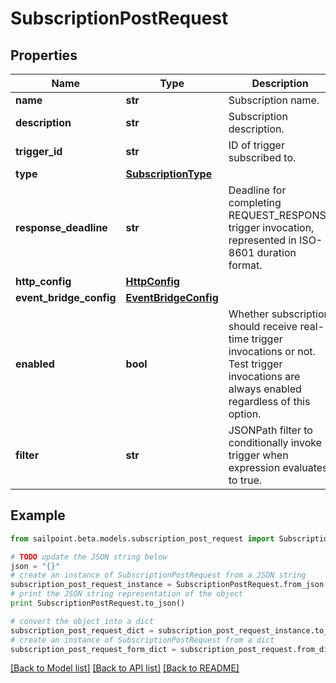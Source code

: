 # SubscriptionPostRequest


## Properties
Name | Type | Description | Notes
------------ | ------------- | ------------- | -------------
**name** | **str** | Subscription name. | 
**description** | **str** | Subscription description. | [optional] 
**trigger_id** | **str** | ID of trigger subscribed to. | 
**type** | [**SubscriptionType**](SubscriptionType.md) |  | 
**response_deadline** | **str** | Deadline for completing REQUEST_RESPONSE trigger invocation, represented in ISO-8601 duration format. | [optional] [default to 'PT1H']
**http_config** | [**HttpConfig**](HttpConfig.md) |  | [optional] 
**event_bridge_config** | [**EventBridgeConfig**](EventBridgeConfig.md) |  | [optional] 
**enabled** | **bool** | Whether subscription should receive real-time trigger invocations or not.  Test trigger invocations are always enabled regardless of this option. | [optional] [default to True]
**filter** | **str** | JSONPath filter to conditionally invoke trigger when expression evaluates to true. | [optional] 

## Example

```python
from sailpoint.beta.models.subscription_post_request import SubscriptionPostRequest

# TODO update the JSON string below
json = "{}"
# create an instance of SubscriptionPostRequest from a JSON string
subscription_post_request_instance = SubscriptionPostRequest.from_json(json)
# print the JSON string representation of the object
print SubscriptionPostRequest.to_json()

# convert the object into a dict
subscription_post_request_dict = subscription_post_request_instance.to_dict()
# create an instance of SubscriptionPostRequest from a dict
subscription_post_request_form_dict = subscription_post_request.from_dict(subscription_post_request_dict)
```
[[Back to Model list]](../README.md#documentation-for-models) [[Back to API list]](../README.md#documentation-for-api-endpoints) [[Back to README]](../README.md)



